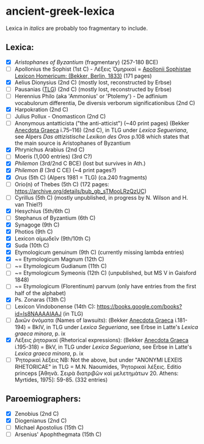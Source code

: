 # ancient-greek-lexica

Lexica in *italics* are probably too fragmentary to include.

## Lexica:
- [X] *Aristophanes of Byzantium* (fragmentary) (257-180 BCE)
- [ ] Apollonius the Sophist (1st C) - Λέξεις Ὁμηρικαί = [Apollonii Sophistae Lexicon Homericum: (Bekker, Berlin, 1833)](https://archive.org/details/apolloniisophis00bekkgoog) (171 pages)
- [x] Aelius Dionysius (2nd C) (mostly lost, reconstructed by Erbse)
- [ ] Pausanias ([TLG](http://stephanus.tlg.uci.edu/Iris/inst/browser.jsp#doc=tlg&aid=1569&wid=001&st=0&l=20)) (2nd C) (mostly lost, reconstructed by Erbse)
- [ ] Herennius Philo (aka 'Ammonius' or 'Ptolemy') - De adfinium vocabulorum differentia, De diversis verborum significationibus (2nd C)
- [x] Harpokration (2nd C)
- [ ] Julius Pollux - Onomasticon (2nd C)
- [ ] Anonymous antatticista ("the anti-atticist") (~40 print pages) (Bekker [Anecdota Graeca](https://archive.org/details/anecdotagraeca00bekkgoog) i.75–116) (2nd C), in TLG under *Lexica Segueriana*, see Alpers *Das attizistische Lexikon des Oros* p.108 which states that the main source is Aristophanes of Byzantium
- [x] Phrynichus Arabius (2nd C)
- [ ] Moeris (1,000 entries) (3rd C?)
- [X] *Philemon* (3rd/2nd C BCE) (lost but survives in Ath.)
- [X] *Philemon B* (3rd C CE) (~4 print pages?)
- [X] *Orus* (5th C) (Alpers 1981 = TLG) (ca.240 fragments)
- [ ] Orio(n) of Thebes (5th C) (172 pages: <https://archive.org/details/bub_gb_sTMooLRzQzUC>)
- [ ] Cyrillus (5th C) (mostly unpublished, in progress by N. Wilson and H. van Thiel?)
- [x] Hesychius (5th/6th C)
- [ ] Stephanus of Byzantium (6th C)
- [x] Synagoge (9th C)
- [x] Photios (9th C)
- [x] Lexicon αἱμωδεῖν (9th/10th C)
- [x] Suda (10th C)
- [x] Etymologicum genuinum (9th C) (currently missing lambda entries)
- [x] ~= Etymologicum Magnum (12th C)
- [ ] ~= Etymologicum Gudianum (11th C)
- [ ] ~= Etymologicum Symeonis (12th C) (unpublished, but MS V in Gaisford 1848)
- [ ] ~= Etymologicum (Florentinum) parvum (only have entries from the first half of the alphabet)
- [x] Ps. Zonaras (13th C)
- [ ] Lexicon Vindobonense (14th C): <https://books.google.com/books?id=Is8NAAAAIAAJ> (in TLG)
- [ ] Δικῶν ὀνόματα (Names of lawsuits): (Bekker [Anecdota Graeca](https://archive.org/details/anecdotagraeca00bekkgoog) i.181-194) = BkIV, in TLG under *Lexica Segueriana*, see Erbse in Latte's *Lexica graeca minora*, p. ix
- [x] Λέξεις ῥητορικαί (Rhetorical expressions): (Bekker [Anecdota Graeca](https://archive.org/details/anecdotagraeca00bekkgoog) i.195-318) = BkV, in TLG under *Lexica Segueriana*, see Erbse in Latte's *Lexica graeca minora*, p. ix
- [ ] Ῥητορικαὶ λέξεις NB: Not the above, but under "ANONYMI LEXEIS RHETORICAE" in TLG = M.N. Naoumides, Ῥητορικαὶ λέξεις. Editio princeps [Ἀθηνᾶ. Σειρὰ διατριβῶν καὶ μελετημάτων 20. Athens: Myrtides, 1975]: 59-85. (332 entries)

## Paroemiographers:
- [x] Zenobius (2nd C)
- [x] Diogenianus (2nd C)
- [ ] Michael Apostolius (15th C)
- [ ] Arsenius' Apophthegmata (15th C)
